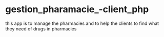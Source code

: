 # gestion_pharamacie_-client_php
this app is to manage the pharmacies and to help the clients  to find  what they need of drugs in pharmacies
